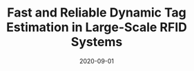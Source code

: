 ---
title: "Fast and Reliable Dynamic Tag Estimation in Large-Scale RFID Systems"
authors:
- Xuan Liu
- Zhong Xi
- Juan Luo
- Shigeng Zhang
- Song Guo

date: "2020-09-01"
doi: "10.1109/JIOT.2020.3015943"

# Publication type.
# 1 = Conference paper; 2 = Journal article;
# 3 = Preprint Paper; 4 = Report; 5 = Book; 6 = Book section;
# 7 = Thesis; 8 = Patent
publication_types: ["2"]

# Publication name and optional abbreviated publication name.
publication: "*IEEE Internet of Things Journal*"
publication_short: "JIOT"

url_pdf: https://ieeexplore.ieee.org/document/9165802
# url_code: ''
# url_dataset: ''
# url_poster: ''
# url_project: ''
# url_slides: ''
# url_video: ''

---